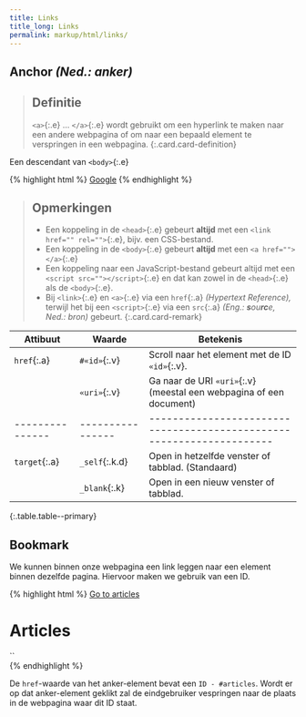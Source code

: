 ```yaml
---
title: Links
title_long: Links
permalink: markup/html/links/
---
```


**A**nchor *(Ned.: anker)*
--------------------------

> Definitie
> ---
> `<a>`{:.e} … `</a>`{:.e} wordt gebruikt om een hyperlink te maken naar een andere webpagina of om naar een bepaald element te verspringen in een webpagina.
{:.card.card-definition}

Een descendant van `<body>`{:.e}

{% highlight html %}
<a href="http://www.google.be">Google</a>
{% endhighlight %}

> Opmerkingen
> ---
> - Een koppeling in de `<head>`{:.e} gebeurt **altijd** met een `<link href="" rel="">`{:.e}, bijv. een CSS-bestand.
> - Een koppeling in de `<body>`{:.e} gebeurt **altijd** met een `<a href=""></a>`{:.e}
> - Een koppeling naar een JavaScript-bestand gebeurt altijd met een `<script src=""></script>`{:.e} en dat kan zowel in de `<head>`{:.e} als de `<body>`{:.e}.
> - Bij `<link>`{:.e} en `<a>`{:.e} via een `href`{:.a} *(Hypertext Reference),* terwijl het bij een `<script>`{:.e} via een `src`{:.a} *(Eng.: **s**ou**rc**e, Ned.: bron)* gebeurt.
{:.card.card-remark}

| Attibuut      | Waarde         | Betekenis                                                           |
|---------------|----------------|---------------------------------------------------------------------|
| `href`{:.a}   | `#«id»`{:.v}   | Scroll naar het element met de ID `«id»`{:.v}.                      |
|               | `«uri»`{:.v}   | Ga naar de URI `«uri»`{:.v} (meestal een webpagina of een document) |
|---------------|----------------|---------------------------------------------------------------------|
| `target`{:.a} | `_self`{:.k.d} | Open in hetzelfde venster of tabblad. (Standaard)                   |
|               | `_blank`{:.k}  | Open in een nieuw venster of tabblad.                               |
{:.table.table--primary}

Bookmark
--------

We kunnen binnen onze webpagina een link leggen naar een element binnen dezelfde pagina.
Hiervoor maken we gebruik van een ID. 


{% highlight html %}
<a href="#articles">Go to articles </a>



<div id="articles">
     <h1>Articles</h1>``
</div>
{% endhighlight %}

De ```href```-waarde van het anker-element bevat een ```ID - #articles```. Wordt er op dat anker-element geklikt zal de eindgebruiker vespringen naar de plaats in de webpagina waar dit ID staat.